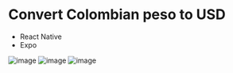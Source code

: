 # Convert Colombian peso to USD

* React Native
* Expo

![image](https://github.com/user-attachments/assets/73101284-7b99-4cf3-89f4-e02bb550abfb)
![image](https://github.com/user-attachments/assets/8755ceed-fc53-45a8-b28e-8ead824266ba)
![image](https://github.com/user-attachments/assets/301fac62-f3e0-4540-b1bb-91ac68cf2be4)



